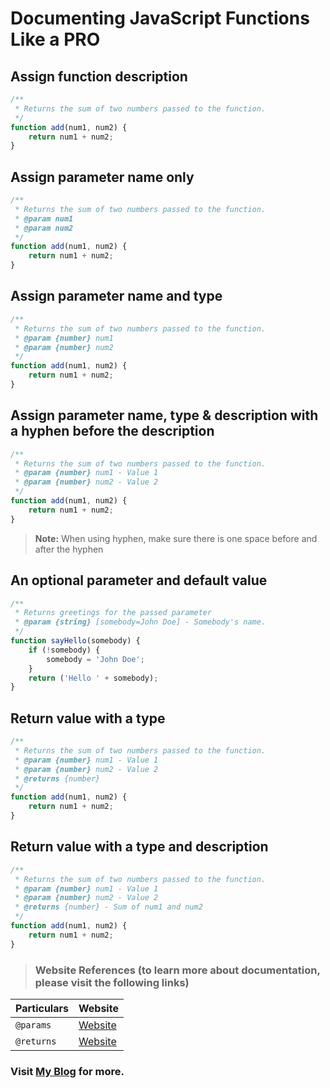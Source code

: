 # Documenting JavaScript Functions Like a PRO

## Assign function description
```javascript
/**
 * Returns the sum of two numbers passed to the function.
 */
function add(num1, num2) {
    return num1 + num2;
}
``` 
## Assign parameter name only
```javascript
/**
 * Returns the sum of two numbers passed to the function.
 * @param num1
 * @param num2
 */
function add(num1, num2) {
    return num1 + num2;
}
``` 
## Assign parameter name and type
```javascript
/**
 * Returns the sum of two numbers passed to the function.
 * @param {number} num1
 * @param {number} num2
 */
function add(num1, num2) {
    return num1 + num2;
}
```
## Assign parameter name, type & description with a hyphen before the description
```javascript
/**
 * Returns the sum of two numbers passed to the function.
 * @param {number} num1 - Value 1
 * @param {number} num2 - Value 2
 */
function add(num1, num2) {
    return num1 + num2;
}
``` 
>**Note:** When using hyphen, make sure there is one space before and after the hyphen
## An optional parameter and default value
```javascript
/**
 * Returns greetings for the passed parameter
 * @param {string} [somebody=John Doe] - Somebody's name.
 */
function sayHello(somebody) {
    if (!somebody) {
        somebody = 'John Doe';
    }
    return ('Hello ' + somebody);
}
``` 
## Return value with a type
```javascript
/**
 * Returns the sum of two numbers passed to the function.
 * @param {number} num1 - Value 1
 * @param {number} num2 - Value 2
 * @returns {number}
 */
function add(num1, num2) {
    return num1 + num2;
}
``` 
## Return value with a type and description
```javascript
/**
 * Returns the sum of two numbers passed to the function.
 * @param {number} num1 - Value 1
 * @param {number} num2 - Value 2
 * @returns {number} - Sum of num1 and num2
 */
function add(num1, num2) {
    return num1 + num2;
}
```
>### Website References (to learn more about documentation, please visit the following links)
| Particulars       | Website                        |
| ----------------- | ------------------------------ |
| `@params`         | [Website](https://jsdoc.app/tags-param.html)                    |
| `@returns`        | [Website](https://jsdoc.app/tags-returns.html)                    |

### Visit [My Blog](https://blog.nazmulalam.com) for more.
